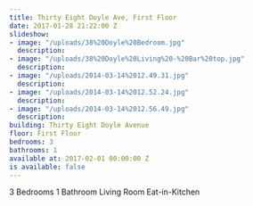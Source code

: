 ```yaml
---
title: Thirty Eight Doyle Ave, First Floor
date: 2017-01-28 21:22:00 Z
slideshow:
- image: "/uploads/38%20Doyle%20Bedroom.jpg"
  description: 
- image: "/uploads/38%20Doyle%20Living%20-%20Bar%20top.jpg"
  description: 
- image: "/uploads/2014-03-14%2012.49.31.jpg"
  description: 
- image: "/uploads/2014-03-14%2012.52.24.jpg"
  description: 
- image: "/uploads/2014-03-14%2012.56.49.jpg"
  description: 
building: Thirty Eight Doyle Avenue
floor: First Floor
bedrooms: 3
bathrooms: 1
available at: 2017-02-01 00:00:00 Z
is available: false
---
```


3 Bedrooms
1 Bathroom
Living Room
Eat-in-Kitchen
